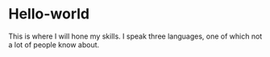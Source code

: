 # Hello-world
This is where I will hone my skills.
I speak three languages, one of which not a lot of people know about. 
